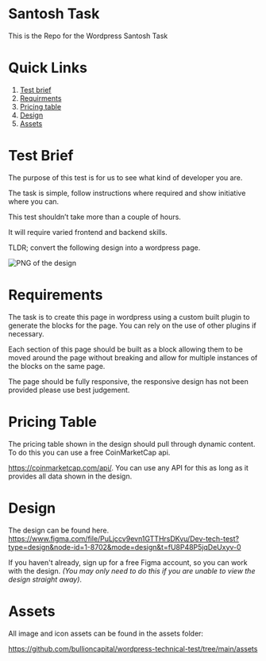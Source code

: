# Santosh Task
This is the Repo for the Wordpress Santosh Task

# Quick Links
1. [Test brief](#test-brief)
2. [Requirments](#requirements)
4. [Pricing table](#pricing-table)
5. [Design](#design)
6. [Assets](#assets)

# Test Brief
The purpose of this test is for us to see what kind of developer you are.

The task is simple, follow instructions where required and show initiative where you can.

This test shouldn’t take more than a couple of hours.

It will require varied frontend and backend skills.

TLDR; convert the following design into a wordpress page.

![PNG of the design](Design.png)

# Requirements
The task is to create this page in wordpress using a custom built plugin to generate the blocks for the page. You can
rely on the use of other plugins if necessary.

Each section of this page should be built as a block allowing them to be moved around the page without breaking and
allow for multiple instances of the blocks on the same page.

The page should be fully responsive, the responsive design has not been provided please use best judgement.

# Pricing Table
The pricing table shown in the design should pull through dynamic content. To do this you can use a free CoinMarketCap
api.

https://coinmarketcap.com/api/. You can use any API for this as long as it provides all data shown in the design.

# Design
The design can be found here.
https://www.figma.com/file/PuLjccv9evn1GTTHrsDKvu/Dev-tech-test?type=design&node-id=1-8702&mode=design&t=fU8P48P5jqDeUxyv-0

If you haven't already, sign up for a free Figma account, so you can work with the design.
*(You may only need to do this if you are unable to view the design straight away)*.

# Assets
All image and icon assets can be found in the assets folder:

https://github.com/bullioncapital/wordpress-technical-test/tree/main/assets